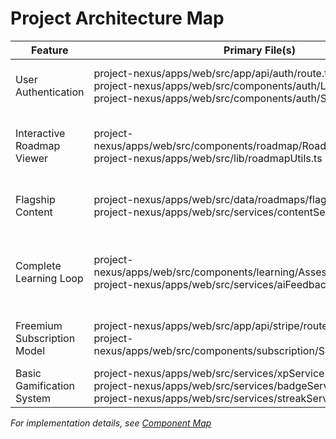 # Project Architecture Map

| Feature | Primary File(s) | Status | Description |
|---------|-----------------|--------|-------------|
| User Authentication | project-nexus/apps/web/src/app/api/auth/route.ts<br>project-nexus/apps/web/src/components/auth/LoginForm.tsx<br>project-nexus/apps/web/src/components/auth/SignupForm.tsx | [IMPLEMENTED] | Secure signup, login, and session management |
| Interactive Roadmap Viewer | project-nexus/apps/web/src/components/roadmap/RoadmapViewer.tsx<br>project-nexus/apps/web/src/lib/roadmapUtils.ts | [IMPLEMENTED] | Graph-based visualization for learning paths |
| Flagship Content | project-nexus/apps/web/src/data/roadmaps/flagship.ts<br>project-nexus/apps/web/src/services/contentService.ts | [PLANNED] | 5-10 pre-built flagship learning roadmaps |
| Complete Learning Loop | project-nexus/apps/web/src/components/learning/AssessmentForm.tsx<br>project-nexus/apps/web/src/services/aiFeedbackService.ts | [PLANNED] | View content, submit assessments, receive AI feedback |
| Freemium Subscription Model | project-nexus/apps/web/src/app/api/stripe/route.ts<br>project-nexus/apps/web/src/components/subscription/SubscriptionButton.tsx | [PLANNED] | Stripe integration for "Nexus Pro" tier |
| Basic Gamification System | project-nexus/apps/web/src/services/xpService.ts<br>project-nexus/apps/web/src/services/badgeService.ts<br>project-nexus/apps/web/src/services/streakService.ts | [IMPLEMENTED] | XP, badges, and streak tracking |

*For implementation details, see [Component Map](component_map.md)*
